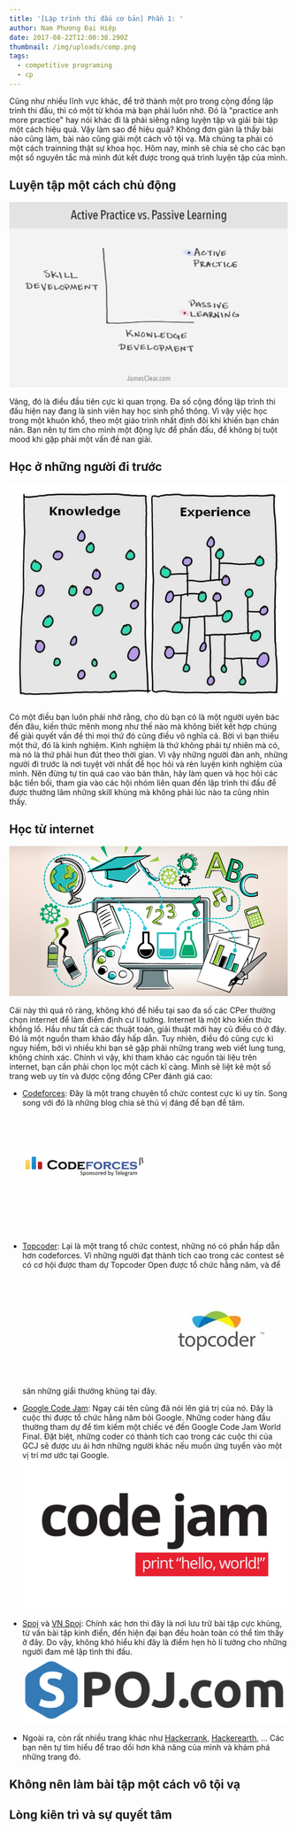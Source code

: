 ```yaml
---
title: '[Lập trình thi đấu cơ bản] Phần 1: '
author: Nam Phương Đại Hiệp
date: 2017-08-22T12:00:38.290Z
thumbnail: /img/uploads/comp.png
tags:
  - competitive programing
  - cp
---
```

Cũng như nhiều lĩnh vực khác, để trở thành một pro trong cộng đồng lập trình thi đấu, thì có một từ khóa mà bạn phải luôn nhớ. Đó là "practice anh more practice" hay nói khác đi là phải siêng năng luyện tập và giải bài tập một cách hiệu quả. Vậy làm sao để hiệu quả? Không đơn giản là thấy bài nào cũng làm, bài nào cũng giải một cách vô tội vạ. Mà chúng ta phải có một cách trainning thật sự khoa học. Hôm nay, mình sẽ chia sẻ cho các bạn một số nguyên tắc mà mình đút kết được trong quá trình luyện tập của mình.

## Luyện tập một cách chủ động
![undefined](/img/uploads/practice-vs-learning.jpg)

Vâng, đó là điều đầu tiên cực kì quan trọng. Đa số cộng đồng lập trình thi đấu hiện nay đang là sinh viên hay học sinh phổ thông. Vì vậy việc học trong một khuôn khổ, theo một giáo trình nhất định đôi khi khiến bạn chán nản. Bạn nên tự tìm cho mình một động lực để phấn đấu, để không bị tuột mood khi gặp phải một vấn đề nan giải.

## Học ở những người đi trước
![undefined](/img/uploads/knowledge-vs-experience.jpg)

Có một điều bạn luôn phải nhớ rằng, cho dù bạn có là một người uyên bác đến đâu, kiến thức mênh mong như thế nào mà không biết kết hợp chúng để giải quyết vấn đề thì mọi thứ đó cũng điều vô nghĩa cả. Bời vì bạn thiếu một thứ, đó là kinh nghiệm. Kinh nghiệm là thứ không phải tự nhiên mà có, mà nó là thứ phải hun đút theo thời gian. Vì vậy những người đàn anh, những người đi trước là nơi tuyệt vời nhất để học hỏi và rèn luyện kinh nghiệm của mình. Nên đừng tự tin quá cao vào bản thân, hãy làm quen và học hỏi các bậc tiền bối, tham gia vào các hội nhóm liên quan đến lập trình thi đấu để được thưởng lãm những skill khủng mà không phải lúc nào ta cũng nhìn thấy.

## Học từ internet
![undefined](/img/uploads/abc.jpg)

Cái này thì quá rõ ràng, không khó để hiểu tại sao đa số các CPer thường chọn internet để làm điểm định cư lí tưởng. Internet là một kho kiến thức khổng lồ. Hầu như tất cả các thuật toán, giải thuật mới hay cũ điều có ở đây. Đó là một nguồn tham khảo đầy hấp dẫn. Tuy nhiên, điều đó cũng cực kì nguy hiểm, bởi vì nhiều khi bạn sẽ gặp phải những trang web viết lung tung, không chính xác. Chính vì vậy, khi tham khảo các nguồn tài liệu trên internet, bạn cần phải chọn lọc một cách kĩ càng. Mình sẽ liệt kê một số trang web uy tín và được cộng đồng CPer đánh giá cao:

- [Codeforces](codeforces.com): Đây là một trang chuyên tổ chức contest cực kì uy tín. Song song với đó là những blog chia sẻ thú vị đáng để bạn để tâm. 
![undefined](/img/uploads/index.png)
- [Topcoder](topcoder.com): Lại là một trang tổ chức contest, những nó có phần hấp dẫn hơn codeforces. Vì những người đạt thành tích cao trong các contest sẽ có cơ hội được tham dự Topcoder Open được tổ chức hằng năm, và để săn những giẩi thưởng khủng tại đây.
![undefined](/img/uploads/index.jpeg)


- [Google Code Jam](https://code.google.com/codejam/): Ngay cái tên cũng đã nói lên giá trị của nó. Đây là cuộc thi được tổ chức hằng năm bỏi Google. Những coder hàng đầu thường tham dự để tìm kiếm một chiếc vé đến Google Code Jam World Final. Đặt biệt, những coder có thành tích cao trong các cuộc thi của GCJ sẽ được ưu ái hơn những người khác nếu muốn ứng tuyển vào một vị trí mơ ước tại Google. 
![undefined](/img/uploads/google-code-jam.jpg)
- [Spoj](spoj.com) và [VN Spoj](vn.spoj.com): Chính xác hơn thì đây là nơi lưu trữ bài tập cực khủng, từ vấn bài tập kinh điển, đến hiện đại bạn đều hoàn toàn có thể tìm thấy ở đây. Do vậy, không khó hiểu khi đây là điểm hẹn hò lí tưởng cho những người đam mê lập tình thi đấu.
![undefined](/img/uploads/spoj.png)
- Ngoài ra, còn rất nhiều trang khác như [Hackerrank](hackerrank.com), [Hackerearth](hackerearth.com), ... Các bạn nên tự tìm hiểu để trao dồi hơn khả năng của mình và khám phá những trang đó.

## Không nên làm bài tập một cách vô tội vạ

## Lòng kiên trì và sự quyết tâm
